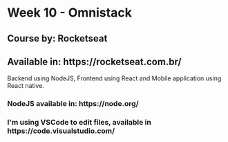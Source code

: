 <h1>Week 10 - Omnistack</h1>
<h2>Course by: Rocketseat</h2>
<h2>Available in: https://rocketseat.com.br/</h2>
<p>Backend using NodeJS, Frontend using React and Mobile application using React native.</p>
<h3>NodeJS available in: https://node.org/<h3>
<p>I'm using VSCode to edit files, available in https://code.visualstudio.com/</p>